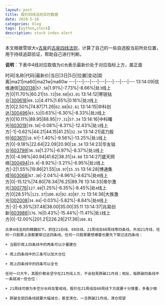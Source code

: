 ```yaml
---
layout: post
title: 股价四线法则实时数据
date: 2020-5-10
categories: blog
tags: [python,stock]
description: stock index alert
---
```



本文根据雪球大v[古泉](https://xueqiu.com/u/7148646888)的[古泉四线法则](https://xueqiu.com/7148646888/130498192)，计算了自己的一些自选股当前所处位置，用于持续追踪验证，帮助自己进行判断。

**说明**：下表中4线对应取值为`红色`表示最新价处于对应指标上方，属正面

时间|名称|代码|最新价|当日|3日|5日|位置|变动|距离|ma21|ma60|ma21w|ma60w
---|---|---|---|---|---|---|---|---
13:14:09|信维通信|[300136](https://xueqiu.com/S/SZ300136)|`57.58`|1.91%|-7.73%|-8.66%|处`3`线上方|0|11.70%|60.21|`55.72`|`50.60`|`43.01`
13:14:12|寒锐钴业|[300618](https://xueqiu.com/S/SZ300618)|`69.12`|4.41%|1.65%|0.16%|处`2`线上方|0|2.50%|74.87|71.26|`62.68`|`62.61`
13:14:15|中科创达|[300496](https://xueqiu.com/S/SZ300496)|`83.52`|0.63%|-6.30%|-8.33%|处`2`线上方|0|10.11%|89.95|88.95|`77.31`|`57.34`
13:14:16|中科曙光|[603019](https://xueqiu.com/S/SH603019)|`39.58`|-0.08%|-8.31%|-12.43%|处`1`线上方|-1|-0.62%|44.21|44.15|41.25|`32.34`
13:14:21|诺力股份|[603611](https://xueqiu.com/S/SH603611)|`18.97`|-1.40%|-9.56%|-13.25%|处`1`线上方|0|-9.18%|22.64|22.09|20.90|`18.34`
13:14:23|华友钴业|[603799](https://xueqiu.com/S/SH603799)|`36.58`|1.27%|-6.97%|-8.37%|处`1`线上方|0|-4.98%|40.94|41.62|38.31|`34.08`
13:14:27|盛天网络|[300494](https://xueqiu.com/S/SZ300494)|`19.0`|-8.92%|-3.21%|-6.95%|处`2`线上方|-2|1.55%|19.86|21.55|`18.97`|`15.55`
13:14:28|博通集成|[603068](https://xueqiu.com/S/SH603068)|`67.38`|-2.04%|-8.96%|-9.62%|处`0`线上方|0|-15.12%|74.80|78.34|76.25|89.76
13:14:33|帝尔激光|[300776](https://xueqiu.com/S/SZ300776)|`127.88`|1.25%|-6.35%|-8.45%|处`4`线上方|0|28.51%|`123.37`|`100.82`|`92.83`|`87.72`
13:14:36|大族激光|[002008](https://xueqiu.com/S/SZ002008)|`34.04`|-0.03%|-5.82%|-8.84%|处`0`线上方|-2|-6.35%|37.48|38.00|35.00|35.11
13:14:37|兆易创新|[603986](https://xueqiu.com/S/SH603986)|`176.76`|0.43%|-15.44%|-11.41%|处`1`线上方|0|-12.00%|201.21|226.28|217.36|`168.81`

```
古泉4线法则的精髓如下。抓住21日线、60日线、21周线及60周线等四条线，外加21月线，任何一只股票上涨都要穿过这四条线，任何一只股票要想爆雷也要先下穿过这四条线：

+ 当股价爬上四条线中的两条可以少量建仓

+ 爬上四条线中的三条可以加大仓位

+ 爬上四条线中的四条可以全仓

任何一只大牛，其股价都会坚守在21月线上方，不会轻易跌破21月线；相反，每跌破四条线中一条就减一些仓位：

+ 21周线可做为多空分水岭及警戒线，股价在21周线及60周线下方就要十分慎重，多看少做

+ 跌破全部四条线就要大幅减仓，甚至清仓，一旦跌破21月线，清仓观望
```